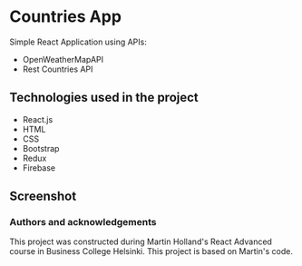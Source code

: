 # Countries App

Simple React Application using APIs:

- OpenWeatherMapAPI
- Rest Countries API

## Technologies used in the project

- React.js
- HTML
- CSS
- Bootstrap
- Redux
- Firebase

## Screenshot

### Authors and acknowledgements

This project was constructed during Martin Holland's React Advanced course in Business College Helsinki. This project is based on Martin's code.
